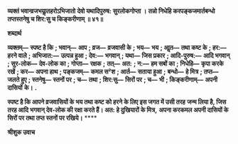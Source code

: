**व्यक्तं भवान्व्रजभयाॢतहरोऽभिजातो** **देवो यथादिपुरुष: सुरलोकगोप्ता ।** **तन्नो निधेहि करपङ्कजमार्तबन्धो** **तप्तस्तनेषु च शिर:सु च किङ्करीणाम् ॥ ४१॥** 

**शब्दार्थ** 

**व्यक्तम्—** **स्पष्ट है कि** **; भवान्—** **आप** **; व्रज—** **व्रजवासी के** **; भय—** **भय** **; आॢत—** **तथा कष्ट के** **; हर:—** **हरने वाले** **; अभिजात:—** **उत्पन्न हुआ** **; देव:—** **भगवान्** **; यथा—** **जिस प्रकार** **; आदि-पुरुष:—** **आदि भगवान्** **; सुर-लोक—** **देव-लोक का** **; गोप्ता—** **रक्षक** **;** **तत्—** **अत:** **; न:—** **हम सबों का** **; निधेहि—** **कृपा करके रखें** **; कर—** **अपना हाथ** **; पङ्कजम्—** **कमल स²श** **; आर्त—** **सताया हुआ** **;** **बन्धो—** **हे मित्र** **; तप्त—** **जलते हुए** **; स्तनेषु—** **स्तनों पर** **; च—** **तथा** **; शिर:सु—** **सिरों पर** **; च—** **भी** **; किङ्करीणाम्—** **अपनी दासियों** **के।** **.** 

**स्पष्ट है कि आपने व्रजवासियों के भय तथा कष्ट को हरने के लिए इस जगत में उसी तरह** **जन्म लिया है, जिस तरह आदि भगवान् देव-लोक की रक्षा करते हैं। अत: हे दुखियारों के मित्र,** **अपना करकमल अपनी दासियों के सिरों पर तथा तप्त स्तनों पर रखिये।** **** 

**श्रीशुक उवाच** 